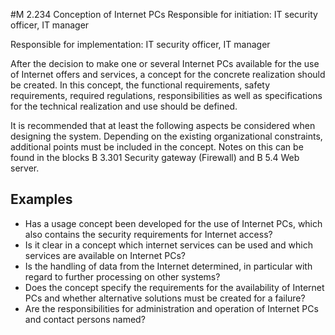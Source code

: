 #M 2.234 Conception of Internet PCs
Responsible for initiation: IT security officer, IT manager

Responsible for implementation: IT security officer, IT manager

After the decision to make one or several Internet PCs available for the use of Internet offers and services, a concept for the concrete realization should be created. In this concept, the functional requirements, safety requirements, required regulations, responsibilities as well as specifications for the technical realization and use should be defined.

It is recommended that at least the following aspects be considered when designing the system. Depending on the existing organizational constraints, additional points must be included in the concept. Notes on this can be found in the blocks  B 3.301 Security gateway (Firewall) and B 5.4 Web server.



## Examples 
* Has a usage concept been developed for the use of Internet PCs, which also contains the security requirements for Internet access?
* Is it clear in a concept which internet services can be used and which services are available on Internet PCs?
* Is the handling of data from the Internet determined, in particular with regard to further processing on other systems?
* Does the concept specify the requirements for the availability of Internet PCs and whether alternative solutions must be created for a failure?
* Are the responsibilities for administration and operation of Internet PCs and contact persons named?




